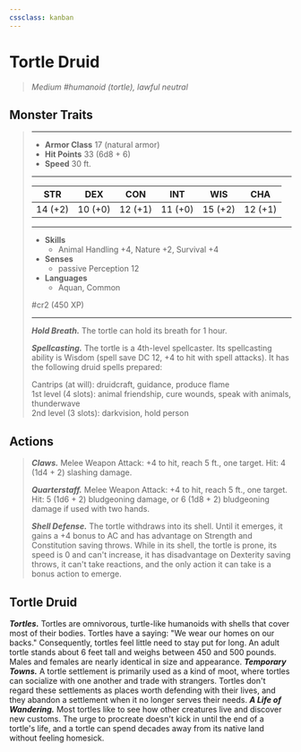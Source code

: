```yaml
---
cssclass: kanban
---
```


# Tortle Druid
>*Medium #humanoid (tortle), lawful neutral*
## Monster Traits
>___
>- **Armor Class** 17 (natural armor)
>- **Hit Points** 33 (6d8 + 6)
>- **Speed** 30 ft.
>___
>|STR|DEX|CON|INT|WIS|CHA|
>|:---:|:---:|:---:|:---:|:---:|:---:|
>|14 (+2)|10 (+0)|12 (+1)|11 (+0)|15 (+2)|12 (+1)|
>___
>- **Skills**
>	 - Animal Handling +4, Nature +2, Survival +4
>- **Senses**
>	 - passive Perception 12
>- **Languages**
>	 - Aquan, Common
>
> #cr2 (450 XP)
>___
>***Hold Breath.*** The tortle can hold its breath for 1 hour.  
>
>***Spellcasting.*** The tortle is a 4th-level spellcaster. Its spellcasting ability is Wisdom (spell save DC 12, +4 to hit with spell attacks). It has the following druid spells prepared:  
>
>Cantrips (at will): druidcraft, guidance, produce flame  
>1st level (4 slots): animal friendship, cure wounds, speak with animals, thunderwave  
>2nd level (3 slots): darkvision, hold person  
>
## Actions
>***Claws.*** Melee Weapon Attack: +4 to hit, reach 5 ft., one target. Hit: 4 (1d4 + 2) slashing damage.  
>
>***Quarterstaff.*** Melee Weapon Attack: +4 to hit, reach 5 ft., one target. Hit: 5 (1d6 + 2) bludgeoning damage, or 6 (1d8 + 2) bludgeoning damage if used with two hands.  
>
>***Shell Defense.*** The tortle withdraws into its shell. Until it emerges, it gains a +4 bonus to AC and has advantage on Strength and Constitution saving throws. While in its shell, the tortle is prone, its speed is 0 and can't increase, it has disadvantage on Dexterity saving throws, it can't take reactions, and the only action it can take is a bonus action to emerge.
## Tortle Druid
***Tortles.*** Tortles are omnivorous, turtle-like humanoids with shells that cover most of their bodies. Tortles have a saying: "We wear our homes on our backs." Consequently, tortles feel little need to stay put for long.
An adult tortle stands about 6 feet tall and weighs between 450 and 500 pounds. Males and females are nearly identical in size and appearance.
***Temporary Towns.*** A tortle settlement is primarily used as a kind of moot, where tortles can socialize with one another and trade with strangers. Tortles don't regard these settlements as places worth defending with their lives, and they abandon a settlement when it no longer serves their needs.
***A Life of Wandering.*** Most tortles like to see how other creatures live and discover new customs. The urge to procreate doesn't kick in until the end of a tortle's life, and a tortle can spend decades away from its native land without feeling homesick.